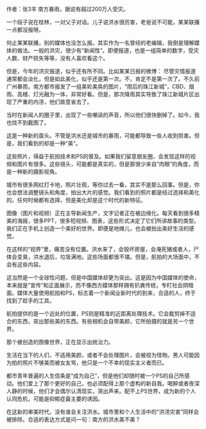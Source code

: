 作者：张3丰 南方暴雨，据说有超过200万人受灾。

一个段子说在桂林，一对父子对话。儿子说洪水很厉害，老爸说不可能，某某联播一点都没报呀。

何止某某联播，别的媒体也没怎么报。其实作为一名曾经的老编辑，我倒是理解媒体的做法。一般的洪灾，很少有“新闻性”。即便报道，也是一组简单的数字，受灾人数、财产损失等等，没有人喜欢看这个。

但是，今年的洪灾报道，似乎还有所不同。比如某某日报的微博： 尽管灾情报道通常都会淡化，但是如此美化，似乎还是第一次。不，肯定不是第一次了。不久前广州暴雨，南方都市报发了一组美轮美奂的图片，“雨后的珠江新城”，CBD、烟雨、高楼、灯光融为一体，非常好看。但是，那次降雨其实导致了珠江新城片区出现了严重的内涝，他们故意省去了。

当时在新闻人的圈子里，出现了一些嘲讽的声音，所以他们很快删掉了。如今，我也找不到截图了。

这是一种新的苗头。不管是洪水还是城市的暴雨，可能都导致一些人收到损害。但是，我们看到的却是一种“美”。

这些照片，得益于航拍技术和PS的普及。如果我们留意朋友圈，会发现这样的视频和图片有很多。这些镜头，可能都是真实的，但是那很少来自“肉眼”的角度，而是一种新的摄影视角。

城市有很多网红打卡地，照片壮观，等你过去一看，其实不是那么回事。但是，你也会想法调整镜头和角度，拍出大片的感觉。我们看到的照片都是经过选择和美化的。任何时候都有选择，但是美化却是这个时代的新特征。

图像（图片和视频）正在主导新闻生产，文字记者正在被边缘化。每天看到很多精美的海报，很多PPT，很多短视频、图表，这些形式决定了它们所讲故事的类型。我们正在手机上创造一个美好的世界。即便是地摊儿，也会被拍出美好生活的感觉。

在这样的“视界”里，痛苦没有位置。洪水来了，会毁坏房屋，会淹死猪或者人，尸体会变臭，洪水退后，垃圾满地。这些场面都很不堪。但是，航拍的大场面中，不会有这些内容。

这当然是一个全球性问题，但是中国媒体却更为突出。这是因为中国媒体的使命，本来就是“宣传”和正面展示，而不像西方媒体那样拥有扒粪传统，专盯社会阴暗面。媒体大量使用航拍和PS，标志着一个新闻业新时代的到来，合适的人，终于找到了趁手的工具。

航拍提供的是一个远处的位置，PS则是精准的近距离处理技术。它会裁剪掉不适合的东西，突出那些美的东西。有些相机会自带美颜，它所拍摄的就是另一个世界。

那个被创造的图像世界，正在显示出统治力。

生活在当下的人们，不适用美颜，或者不会处理图片，会被视为怪物。男人可能因为拍的照片不够美而被女友骂，他只是一个不幸的现实主义者而已。

都市青年普遍的人生信条是“成为自己”，但是他们却随时被一个PS的自己所感动。他们爱上了那个更好的自己，也必须配得上那个虚构的新自我。喝醉或者夜深人静的时候，他们才会偶尔认清现实，哭出声来。配不上PS世界，成为新的个人认同危机，可能是抑郁症最主要的诱因。

在这新的审美时代，没有谁会关注洪水。城市里和个人生活中的“洪涝灾害”同样会被排除。合适的表达方式是问一句：南方的洪水美不美？ 

